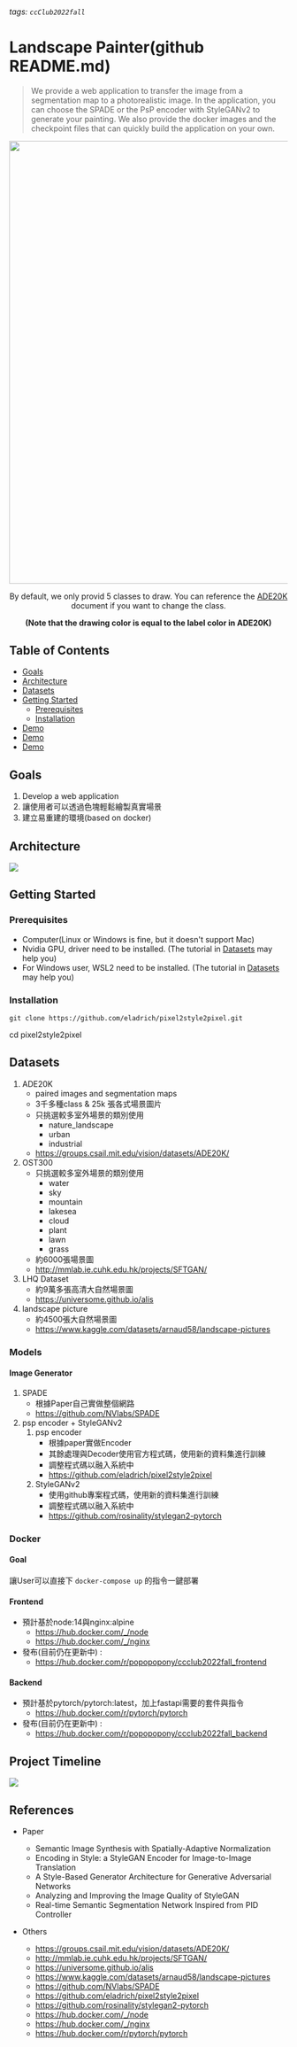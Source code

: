 ###### tags: `ccClub2022fall`

# Landscape Painter(github README.md)


> We provide a web application to transfer the image from a segmentation map to a photorealistic image. In the application, you can choose the  SPADE or the PsP encoder with StyleGANv2 to generate your painting. We also provide the docker images and the checkpoint files that can quickly build the application on your own. 

<p align="center">
<img src="posters/demo.gif" width="800px"/>
</p>
<div style='text-align: center'>By default, we only provid 5 classes to draw. You can reference the <a href="https://groups.csail.mit.edu/vision/datasets/ADE20K/">ADE20K</a> document if you want to change the class.<p><b>(Note that the drawing color is equal to the label color in ADE20K)</b></div>

## Table of Contents
* [Goals](##Goals)
* [Architecture](##Architecture)
* [Datasets](##Datasets)
* [Getting Started](##Getting-Started)
    * [Prerequisites](#Prerequisites)
    * [Installation](#Installation)
* [Demo](##Demo)
* [Demo](##Demo)
* [Demo](##Demo)


## Goals
1. Develop a web application
2. 讓使用者可以透過色塊輕鬆繪製真實場景
3. 建立易重建的環境(based on docker)

## Architecture
![](https://i.imgur.com/zvaTAqU.png)


## Getting Started
### Prerequisites
* Computer(Linux or Windows is fine, but it doesn't support Mac)
* Nvidia GPU, driver need to be installed. (The tutorial in [Datasets](##Datasets) may help you)
* For Windows user, WSL2 need to be installed. (The tutorial in [Datasets](##Datasets) may help you)


### Installation
```
git clone https://github.com/eladrich/pixel2style2pixel.git
```
cd pixel2style2pixel


## Datasets
1. ADE20K
    * paired images and segmentation maps
    * 3千多種class & 25k 張各式場景圖片
    * 只挑選較多室外場景的類別使用
        * nature_landscape
        * urban
        * industrial
    * https://groups.csail.mit.edu/vision/datasets/ADE20K/
2. OST300
    * 只挑選較多室外場景的類別使用
        * water
        * sky
        * mountain
        * lakesea
        * cloud
        * plant
        * lawn
        * grass
    * 約6000張場景圖
    * http://mmlab.ie.cuhk.edu.hk/projects/SFTGAN/
3. LHQ Dataset
    * 約9萬多張高清大自然場景圖
    * https://universome.github.io/alis
4. landscape picture
    * 約4500張大自然場景圖
    * https://www.kaggle.com/datasets/arnaud58/landscape-pictures

### Models

#### Image Generator
1. SPADE
    * 根據Paper自己實做整個網路
    * https://github.com/NVlabs/SPADE
2. psp encoder + StyleGANv2
    1. psp encoder
        * 根據paper實做Encoder
        * 其餘處理與Decoder使用官方程式碼，使用新的資料集進行訓練
        * 調整程式碼以融入系統中
        * https://github.com/eladrich/pixel2style2pixel
    2. StyleGANv2
        * 使用github專案程式碼，使用新的資料集進行訓練
        * 調整程式碼以融入系統中
        * https://github.com/rosinality/stylegan2-pytorch



### Docker
#### Goal
讓User可以直接下 ```docker-compose up``` 的指令一鍵部署

#### Frontend
* 預計基於node:14與nginx:alpine
    * https://hub.docker.com/_/node
    * https://hub.docker.com/_/nginx
* 發布(目前仍在更新中) : 
    * https://hub.docker.com/r/popopopony/ccclub2022fall_frontend

#### Backend
* 預計基於pytorch/pytorch:latest，加上fastapi需要的套件與指令
    * https://hub.docker.com/r/pytorch/pytorch
* 發布(目前仍在更新中) : 
    * https://hub.docker.com/r/popopopony/ccclub2022fall_backend






## Project Timeline
![](https://i.imgur.com/H5WhiAz.png)

## References
* Paper
    * Semantic Image Synthesis with Spatially-Adaptive Normalization
    * Encoding in Style: a StyleGAN Encoder for Image-to-Image Translation
    * A Style-Based Generator Architecture for Generative Adversarial Networks
    * Analyzing and Improving the Image Quality of StyleGAN
    * Real-time Semantic Segmentation Network Inspired from PID Controller

* Others
    * https://groups.csail.mit.edu/vision/datasets/ADE20K/
    * http://mmlab.ie.cuhk.edu.hk/projects/SFTGAN/
    * https://universome.github.io/alis
    * https://www.kaggle.com/datasets/arnaud58/landscape-pictures
    * https://github.com/NVlabs/SPADE
    * https://github.com/eladrich/pixel2style2pixel
    * https://github.com/rosinality/stylegan2-pytorch
    * https://hub.docker.com/_/node
    * https://hub.docker.com/_/nginx
    * https://hub.docker.com/r/pytorch/pytorch